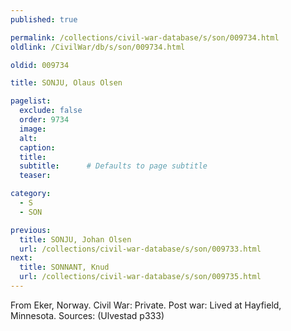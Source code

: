 ```yaml
---
published: true

permalink: /collections/civil-war-database/s/son/009734.html
oldlink: /CivilWar/db/s/son/009734.html

oldid: 009734

title: SONJU, Olaus Olsen

pagelist:
  exclude: false
  order: 9734
  image: 
  alt:
  caption:
  title:
  subtitle:      # Defaults to page subtitle
  teaser:

category: 
  - S 
  - SON

previous:
  title: SONJU, Johan Olsen
  url: /collections/civil-war-database/s/son/009733.html  
next:
  title: SONNANT, Knud
  url: /collections/civil-war-database/s/son/009735.html   
---
```

From Eker, Norway. Civil War: Private. Post war: Lived at Hayfield, Minnesota. Sources: (Ulvestad p333)
